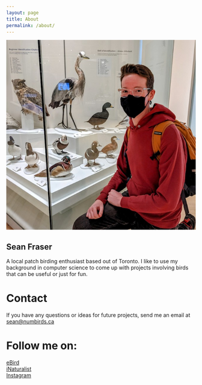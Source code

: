 ```yaml
---
layout: page
title: About
permalink: /about/
---
```


![Image](/assets/images/me.jfif)
## Sean Fraser
A local patch birding enthusiast based out of Toronto. I like to use my background in computer science to come up with projects involving birds that can be useful or just for fun. 

# Contact
If you have any questions or ideas for future projects, send me an email at <sean@numbirds.ca>
 
# Follow me on:
[eBird](https://ebird.org/profile/MTE4NTQ3Mw/CA-ON-TO)  
[iNaturalist](https://www.inaturalist.org/people/1848861)  
[Instagram](www.instagram.com/theseanfraser) 




